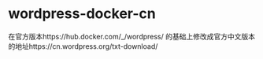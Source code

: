 # wordpress-docker-cn
在官方版本https://hub.docker.com/_/wordpress/ 的基础上修改成官方中文版本的地址https://cn.wordpress.org/txt-download/
